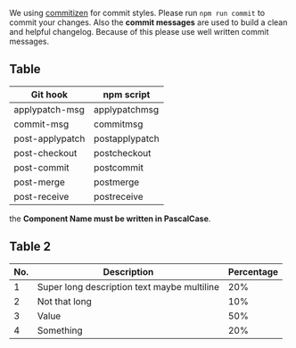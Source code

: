 We using [commitizen](https://github.com/commitizen/cz-cli) for commit styles. Please run `npm run commit` to commit your changes. Also the **commit messages** are used to build a clean and helpful changelog. Because of this please use well written commit messages.

## Table
| Git hook | npm script |
| -------- | ---------- |
| applypatch-msg | applypatchmsg |
| commit-msg | commitmsg |
| post-applypatch | postapplypatch |
| post-checkout | postcheckout |
| post-commit | postcommit |
| post-merge | postmerge |
| post-receive | postreceive |

the **Component Name must be written in PascalCase**.

## Table 2
| No. | Description | Percentage |
| -------- | ---------- | --- |
| 1 | Super long description text maybe multiline | 20% |
| 2 | Not that long | 10% |
| 3 | Value | 50% |
| 4 | Something | 20% |
